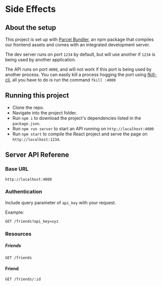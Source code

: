 # Side Effects

## About the setup

This project is set up with [Parcel Bundler](https://parceljs.org/), an npm package
that compiles our frontend assets and comes with an integrated development server.

The dev server runs on port `1234` by default, but will use another if `1234` is
being used by another application.

The API runs on port `4000`, and will not work if this port is being used
by another process. You can easily kill a process hogging the port using [fkill-cli](https://github.com/sindresorhus/fkill-cli),
all you have to do is run the command `fkill :4000`

## Running this project

- Clone the repo.
- Navigate into the project folder.
- Run `npm i` to download the project's dependencies listed in the `package.json`.
- Run `npm run server` to start an API running on `http://localhost:4000`
- Run `npm start` to compile the React project and serve the page on `http://localhost:1234`.

## Server API Referene

### Base URL
```
http://localhost:4000
```

### Authentication

Include query parameter of `api_key` with your request.

Example:
```
GET /friends?api_key=xyz
```

### Resources

##### Friends
```
GET /friends
```
#### Friend
```
GET /friends/:id
```
